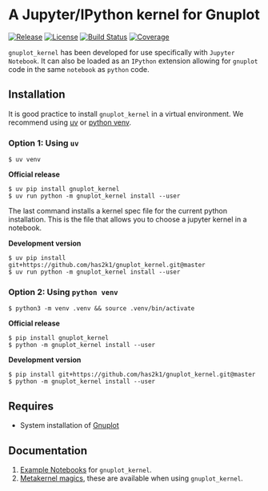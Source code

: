 # A Jupyter/IPython kernel for Gnuplot

[![Release](https://img.shields.io/pypi/v/gnuplot_kernel.svg)](https://pypi.python.org/pypi/gnuplot_kernel)
[![License](https://img.shields.io/pypi/l/gnuplot_kernel.svg)](https://pypi.python.org/pypi/gnuplot_kernel)
[![Build Status](https://github.com/has2k1/plotnine/workflows/build/badge.svg?branch=main)](https://github.com/has2k1/plotnine/actions?query=branch%3Amain+workflow%3A%22build%22)
[![Coverage](https://coveralls.io/repos/github/has2k1/gnuplot_kernel/badge.svg?branch=main)](https://coveralls.io/github/has2k1/gnuplot_kernel?branch=main)

`gnuplot_kernel` has been developed for use specifically with `Jupyter Notebook`.
It can also be loaded as an `IPython` extension allowing for `gnuplot` code in the same `notebook`
as `python` code.

## Installation

It is good practice to install `gnuplot_kernel` in a virtual environment.
We recommend using [uv](https://docs.astral.sh/uv/getting-started/installation/) or
[python venv](https://docs.python.org/3/library/venv.html).

### Option 1: Using `uv`

```console
$ uv venv
```

**Official release**

```console
$ uv pip install gnuplot_kernel
$ uv run python -m gnuplot_kernel install --user
```

The last command installs a kernel spec file for the current python installation. This
is the file that allows you to choose a jupyter kernel in a notebook.

**Development version**


```console
$ uv pip install git+https://github.com/has2k1/gnuplot_kernel.git@master
$ uv run python -m gnuplot_kernel install --user
```

### Option 2: Using `python venv`

```console
$ python3 -m venv .venv && source .venv/bin/activate
```

**Official release**

```console
$ pip install gnuplot_kernel
$ python -m gnuplot_kernel install --user
```

**Development version**

```console
$ pip install git+https://github.com/has2k1/gnuplot_kernel.git@master
$ python -m gnuplot_kernel install --user
```

## Requires

- System installation of [Gnuplot](http://www.gnuplot.info/)

## Documentation

1. [Example Notebooks](https://github.com/has2k1/gnuplot_kernel/tree/main/examples) for `gnuplot_kernel`.
2. [Metakernel magics](https://github.com/Calysto/metakernel/blob/master/metakernel/magics/README.md), these are available when using `gnuplot_kernel`.

